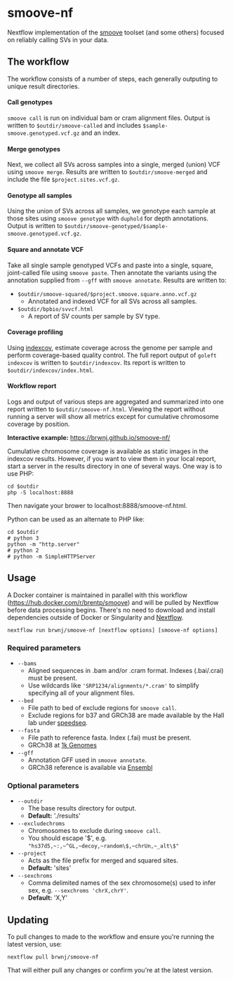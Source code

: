 # smoove-nf

Nextflow implementation of the [smoove](https://github.com/brentp/smoove) toolset (and some others) focused on reliably calling SVs in your data.

## The workflow

The workflow consists of a number of steps, each generally outputing to unique result directories.

#### Call genotypes

`smoove call` is run on individual bam or cram alignment files. Output is written to `$outdir/smoove-called` and includes `$sample-smoove.genotyped.vcf.gz` and an index.

#### Merge genotypes

Next, we collect all SVs across samples into a single, merged (union) VCF using `smoove merge`. Results are written to `$outdir/smoove-merged` and include the file `$project.sites.vcf.gz`.

#### Genotype all samples

Using the union of SVs across all samples, we genotype each sample at those sites using `smoove genotype` with `duphold` for depth annotations. Output is written to `$outdir/smoove-genotyped/$sample-smoove.genotyped.vcf.gz`.

#### Square and annotate VCF

Take all single sample genotyped VCFs and paste into a single, square, joint-called file using `smoove paste`. Then annotate the variants using the annotation supplied from `--gff` with `smoove annotate`. Results are written to:

+ `$outdir/smoove-squared/$project.smoove.square.anno.vcf.gz`
	+ Annotated and indexed VCF for all SVs across all samples.
+ `$outdir/bpbio/svvcf.html`
	+ A report of SV counts per sample by SV type.

#### Coverage profiling

Using [indexcov](https://github.com/brentp/goleft/tree/master/indexcov), estimate coverage across the genome per sample and perform coverage-based quality control. The full report output of `goleft indexcov` is written to `$outdir/indexcov`. Its report is written to `$outdir/indexcov/index.html`.

#### Workflow report

Logs and output of various steps are aggregated and summarized into one report written to `$outdir/smoove-nf.html`. Viewing the report without running a server will show all metrics except for cumulative chromosome coverage by position.

**Interactive example:** https://brwnj.github.io/smoove-nf/

Cumulative chromosome coverage is available as static images in the indexcov results. However, if you want to view them in your local report, start a server in the results directory in one of several ways. One way is to use PHP:

```
cd $outdir
php -S localhost:8888
```

Then navigate your brower to localhost:8888/smoove-nf.html.

Python can be used as an alternate to PHP like:

```
cd $outdir
# python 3
python -m "http.server"
# python 2
# python -m SimpleHTTPServer
```

## Usage

A Docker container is maintained in parallel with this workflow (https://hub.docker.com/r/brentp/smoove) and will be pulled by Nextflow before data processing begins. There's no need to download and install dependencies outside of Docker or Singularity and [Nextflow](https://www.nextflow.io/).

```
nextflow run brwnj/smoove-nf [nextflow options] [smoove-nf options]
```

### Required parameters

+ `--bams`
	+ Aligned sequences in .bam and/or .cram format. Indexes (.bai/.crai) must be
present.
	+ Use wildcards like `'SRP1234/alignments/*.cram'` to simplify specifying all of your alignment files.
+ `--bed`
	+ File path to bed of exclude regions for `smoove call`.
	+ Exclude regions for b37 and GRCh38 are made available by the Hall lab under [speedseq](https://github.com/hall-lab/speedseq/tree/master/annotations).
+ `--fasta`
	+ File path to reference fasta. Index (.fai) must be present.
	+ GRCh38 at [1k Genomes](ftp://ftp-trace.ncbi.nih.gov/1000genomes/ftp/technical/reference/GRCh38_reference_genome)
+ `--gff`
	+ Annotation GFF used in `smoove annotate`.
	+ GRCh38 reference is available via [Ensembl](ftp://ftp.ensembl.org/pub/release-95/gff3/homo_sapiens/Homo_sapiens.GRCh38.95.chr.gff3.gz)

### Optional parameters

+ `--outdir`
	+ The base results directory for output.
	+ **Default:** './results'
+ `--excludechroms`
	+ Chromosomes to exclude during `smoove call`.
	+ You should escape '$', e.g. `"hs37d5,~:,~^GL,~decoy,~random\$,~chrUn,~_alt\$"`
+ `--project`
	+ Acts as the file prefix for merged and squared sites.
	+ **Default:** 'sites'
+ `--sexchroms`
	+ Comma delimited names of the sex chromosome(s) used to infer sex, e.g. `--sexchroms 'chrX,chrY'`.
	+ **Default:** 'X,Y'

## Updating

To pull changes to made to the workflow and ensure you're running the latest version, use:

```
nextflow pull brwnj/smoove-nf
```

That will either pull any changes or confirm you're at the latest version.
